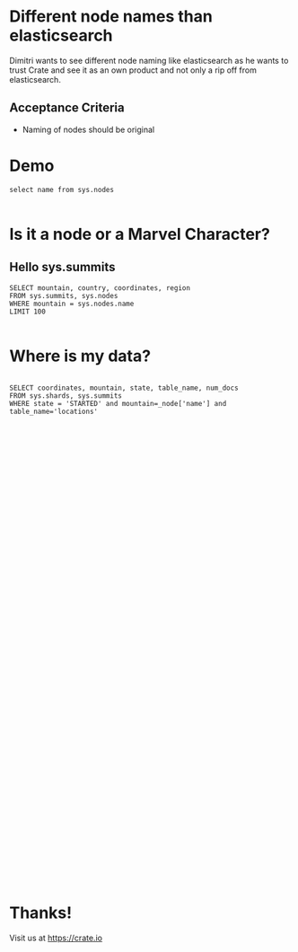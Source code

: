 # Different node names than elasticsearch

Dimitri wants to see different node naming like elasticsearch as he wants to trust Crate and see it as an own product and not only a rip off from elasticsearch.

## Acceptance Criteria

 * Naming of nodes should be original



# Demo
<pre>
<code data-crate class="sql">select name from sys.nodes
</code>
</pre>
<crate-result></crate-result>



# Is it a node or a Marvel Character?
## Hello sys.summits

<pre>
<code data-crate class="sql">SELECT mountain, country, coordinates, region 
FROM sys.summits, sys.nodes
WHERE mountain = sys.nodes.name
LIMIT 100
</code>
</pre>
<crate-result></crate-result>



# Where is my data?

<pre>
<code map-crate class="sql">
SELECT coordinates, mountain, state, table_name, num_docs 
FROM sys.shards, sys.summits
WHERE state = 'STARTED' and mountain=_node['name'] and table_name='locations'
</code>
</pre>


<div id="mapdiv" style="width: 1024px; height: 800px"></div>



# Thanks!
Visit us at https://crate.io
